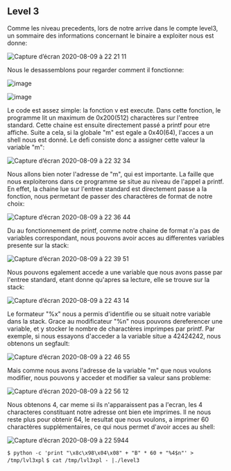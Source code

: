 ## Level 3

Comme les niveau precedents, lors de notre arrive dans le compte level3, un
sommaire des informations concernant le binaire a exploiter nous est donne:

![Capture d’écran 2020-08-09 à 22 21 11](https://user-images.githubusercontent.com/25014717/89741132-f5118a00-da8e-11ea-9c4b-f4ed17875188.png)

Nous le desassemblons pour regarder comment il fonctionne:

![image](https://user-images.githubusercontent.com/29956389/94684852-ed50c200-0328-11eb-863e-9dedae67d881.png)

![image](https://user-images.githubusercontent.com/29956389/94684901-f93c8400-0328-11eb-8e31-ea24420b3d01.png)

Le code est assez simple: la fonction v est execute. Dans cette fonction, le
programme lit un maximum de 0x200(512) charactères sur l'entree standard. Cette chaine est ensuite directement passé a printf pour etre affiche. Suite a cela, si la globale "m" est egale a 0x40(64), l'acces a un shell nous est donné.
Le defi consiste donc a assigner cette valeur la variable "m":

![Capture d’écran 2020-08-09 à 22 32 34](https://user-images.githubusercontent.com/25014717/89741287-42dac200-da90-11ea-8739-9a833e920d13.png)

Nous allons bien noter l'adresse de "m", qui est importante. La faille que nous
exploiterons dans ce programme se situe au niveau de l'appel a printf. En effet,
la chaine lue sur l'entree standard est directement passe a la fonction, nous
permetant de passer des charactères de format de notre choix:

![Capture d’écran 2020-08-09 à 22 36 44](https://user-images.githubusercontent.com/25014717/89741349-dd3b0580-da90-11ea-8dbf-9aa0dccc49d3.png)

Du au fonctionnement de printf, comme notre chaine de format n'a pas de
variables correspondant, nous pouvons avoir acces au differentes variables presente sur la stack:

![Capture d’écran 2020-08-09 à 22 39 51](https://user-images.githubusercontent.com/25014717/89741411-65b9a600-da91-11ea-80fe-b92093df296c.png)

Nous pouvons egalement accede a une variable que nous avons passe par l'entree
standard, etant donne qu'apres sa lecture, elle se trouve sur la stack:

![Capture d’écran 2020-08-09 à 22 43 14](https://user-images.githubusercontent.com/25014717/89741450-be893e80-da91-11ea-8ef0-4b4e93120fc2.png)

Le formateur "%x" nous a permis d'identifie ou se situait notre variable dans la
stack. Grace au modificateur "%n" nous pouvons dereferencer une variable, et y
stocker le nombre de charactères imprimpes par printf. Par exemple, si nous
essayons d'acceder a la variable situe a 42424242, nous obtenons un segfault:

![Capture d’écran 2020-08-09 à 22 46 55](https://user-images.githubusercontent.com/25014717/89741518-4111fe00-da92-11ea-8ddb-b4ac551de599.png)

Mais comme nous avons l'adresse de la variable "m" que nous voulons modifier,
nous pouvons y acceder et modifier sa valeur sans probleme:

![Capture d’écran 2020-08-09 à 22 56 12](https://user-images.githubusercontent.com/25014717/89741686-8e429f80-da93-11ea-9fcb-cfdf770e884f.png)

Nous obtenons 4, car meme si ils n'apparaissent pas a l'ecran, les 4 characteres
constituant notre adresse ont bien ete imprimes. Il ne nous reste plus pour
obtenir 64, le resultat que nous voulons, a imprimer 60 charactères
supplémentaires, ce qui nous permet d'avoir acces au shell:

![Capture d’écran 2020-08-09 à 22 5944](https://user-images.githubusercontent.com/25014717/89741731-0d37d800-da94-11ea-94fd-737be836d6d0.png)

`$ python -c 'print "\x8c\x98\x04\x08" + "B" * 60 + "%4$n"' > /tmp/lvl3xpl`
`$ cat /tmp/lvl3xpl - |./level3`

